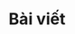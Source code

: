 ---
menu:
  after:
    name: blog
    weight: 5
    pre: <i data-feather="book" class="feather-menu" width=18 height=18></i>
title: Bài viết
---